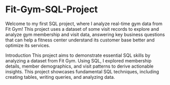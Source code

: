 # Fit-Gym-SQL-Project

Welcome to my first SQL project, where I analyze real-time gym data from Fit Gym! This project uses a dataset of some visit records to explore and analyze gym membership and visit data, 
answering key business questions that can help a fitness center understand its customer base better and optimize its services.

Introduction
This project aims to demonstrate essential SQL skills by analyzing a dataset from Fit Gym. Using SQL,
I explored membership details, member demographics, and visit patterns to derive actionable insights. 
This project showcases fundamental SQL techniques, including creating tables, writing queries, and analyzing data.





